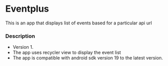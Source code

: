 # Eventplus #

This is an app that displays list of events based for a particular api url

### Description
* Version 1.
* The app uses recycler view to display the event list
* The app is compatible with android sdk version 19 to the latest version.
